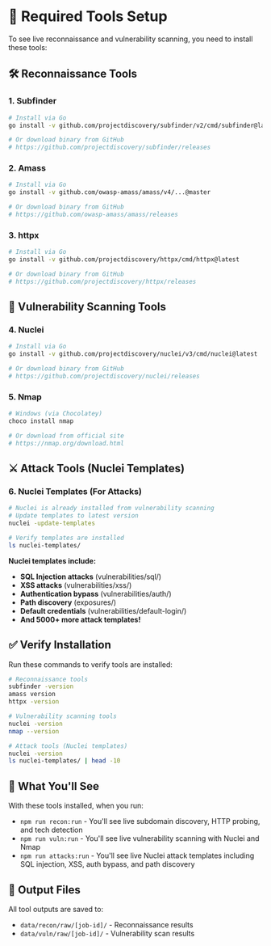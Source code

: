 # 🔧 Required Tools Setup

To see live reconnaissance and vulnerability scanning, you need to install these tools:

## 🛠️ Reconnaissance Tools

### 1. Subfinder
```bash
# Install via Go
go install -v github.com/projectdiscovery/subfinder/v2/cmd/subfinder@latest

# Or download binary from GitHub
# https://github.com/projectdiscovery/subfinder/releases
```

### 2. Amass
```bash
# Install via Go
go install -v github.com/owasp-amass/amass/v4/...@master

# Or download binary from GitHub
# https://github.com/owasp-amass/amass/releases
```

### 3. httpx
```bash
# Install via Go
go install -v github.com/projectdiscovery/httpx/cmd/httpx@latest

# Or download binary from GitHub
# https://github.com/projectdiscovery/httpx/releases
```

## 🚨 Vulnerability Scanning Tools

### 4. Nuclei
```bash
# Install via Go
go install -v github.com/projectdiscovery/nuclei/v3/cmd/nuclei@latest

# Or download binary from GitHub
# https://github.com/projectdiscovery/nuclei/releases
```

### 5. Nmap
```bash
# Windows (via Chocolatey)
choco install nmap

# Or download from official site
# https://nmap.org/download.html
```

## ⚔️ Attack Tools (Nuclei Templates)

### 6. Nuclei Templates (For Attacks)
```bash
# Nuclei is already installed from vulnerability scanning
# Update templates to latest version
nuclei -update-templates

# Verify templates are installed
ls nuclei-templates/
```

**Nuclei templates include:**
- **SQL Injection attacks** (vulnerabilities/sql/)
- **XSS attacks** (vulnerabilities/xss/)
- **Authentication bypass** (vulnerabilities/auth/)
- **Path discovery** (exposures/)
- **Default credentials** (vulnerabilities/default-login/)
- **And 5000+ more attack templates!**

## ✅ Verify Installation

Run these commands to verify tools are installed:

```bash
# Reconnaissance tools
subfinder -version
amass version
httpx -version

# Vulnerability scanning tools
nuclei -version
nmap --version

# Attack tools (Nuclei templates)
nuclei -version
ls nuclei-templates/ | head -10
```

## 🎯 What You'll See

With these tools installed, when you run:

- `npm run recon:run` - You'll see live subdomain discovery, HTTP probing, and tech detection
- `npm run vuln:run` - You'll see live vulnerability scanning with Nuclei and Nmap
- `npm run attacks:run` - You'll see live Nuclei attack templates including SQL injection, XSS, auth bypass, and path discovery

## 📁 Output Files

All tool outputs are saved to:
- `data/recon/raw/[job-id]/` - Reconnaissance results
- `data/vuln/raw/[job-id]/` - Vulnerability scan results
